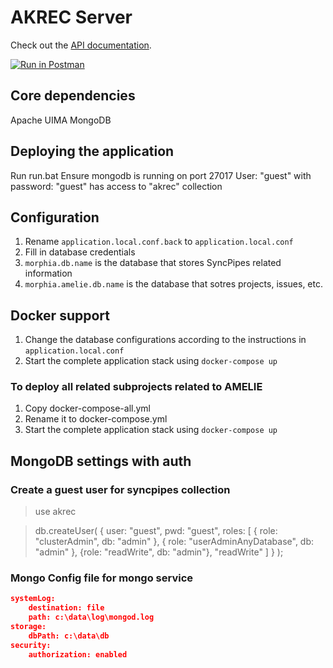 AKREC Server
=================================

Check out the <a href="https://documenter.getpostman.com/view/4318985/akrec-server/RW84rWWK" target="_blank">API documentation</a>.

[![Run in Postman](https://run.pstmn.io/button.svg)](https://www.getpostman.com/run-collection/fc107bbaed1335885c4c)

## Core dependencies
Apache UIMA
MongoDB

## Deploying the application
Run run.bat
Ensure mongodb is running on port 27017
  User: "guest" with password: "guest" has access to "akrec" collection

## Configuration
1. Rename `application.local.conf.back` to `application.local.conf`
1. Fill in database credentials
1. `morphia.db.name` is the database that stores SyncPipes related information
1. `morphia.amelie.db.name` is the database that sotres projects, issues, etc.

## Docker support
1. Change the database configurations according to the instructions in `application.local.conf`
2. Start the complete application stack using `docker-compose up`

### To deploy all related subprojects related to AMELIE
1. Copy docker-compose-all.yml
2. Rename it to docker-compose.yml
3. Start the complete application stack using `docker-compose up`

## MongoDB settings with auth

### Create a guest user for syncpipes collection
> use akrec

> db.createUser( { user: "guest", pwd: "guest", roles: [ { role: "clusterAdmin", db: "admin" }, { role: "userAdminAnyDatabase", db: "admin" }, {role: "readWrite", db: "admin"}, "readWrite" ] } );

### Mongo Config file for mongo service
```json
systemLog:
    destination: file
    path: c:\data\log\mongod.log
storage:
    dbPath: c:\data\db
security:
    authorization: enabled
```
